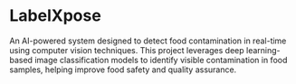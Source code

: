 # LabelXpose
An AI-powered system designed to detect food contamination in real-time using computer vision techniques. This project leverages deep learning-based image classification models to identify visible contamination in food samples, helping improve food safety and quality assurance.
